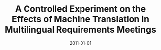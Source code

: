 ---
title: "A Controlled Experiment on the Effects of Machine Translation in Multilingual Requirements Meetings"
collection: publications
category: conferences
permalink: /publication/2011-01-01-A-Controlled-Experiment-on-the-Effects-of-Machine-Translation-in-Multilingual-Requirements-Meetings
date: 2011-01-01
venue: 'In Proc. of 6th IEEE International Conference on Global Software Engineering, ICGSE 2011, Helsinki, Finland, August 15-18, 2011'
paperurl: 'https://doi.org/10.1109/ICGSE.2011.14'
citation: ' Fabio Calefato,  Filippo Lanubile,  Rafael Prikladnicki, &quot;A Controlled Experiment on the Effects of Machine Translation in Multilingual Requirements Meetings.&quot; <i>In Proc. of 6th IEEE International Conference on Global Software Engineering, ICGSE 2011, Helsinki, Finland, August 15-18, 2011</i>, 2011. DOI: <a href="https://doi.org/10.1109/ICGSE.2011.14">10.1109/ICGSE.2011.14</a>.'
doi: 10.1109/ICGSE.2011.14'
---